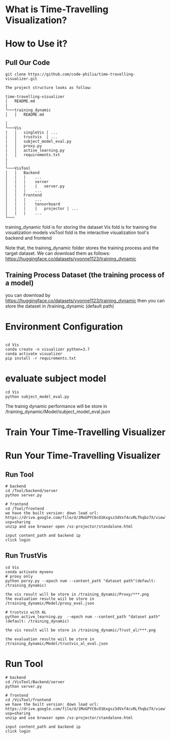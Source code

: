 # What is Time-Travelling Visualization?

# How to Use it?

## Pull Our Code
```
git clone https://github.com/code-philia/time-travelling-visualizer.git

```

```
The project structure looks as follow:

time-travelling-visualizer
│   README.md
|
└───training_dynamic
│   │   README.md
    
│   
└───Vis
|   │   singleVis | ...
|   │   trustvis  | ...
|   │   subject_model_eval.py
|   │   proxy.py
|   │   active_learning.py
|   │   requirements.txt
|   
│   
└───VisTool
│   │   Backend
│   |   |    ...
│   |   |    server
│   |   |    |   server.py
│   |   |    ...
│   │   Frontend
│   |   |    ...
│   |   |    tensorboard
│   |   |    |   projector | ...
│   |   |    ...
└───
```

training_dynamic fold is for storing the dataset
Vis fold is for training the visualization models
visTool fold is the interactive visualization tool's backend and frontend



Note that, the training_dynamic folder stores the training process and the target dataset. 
We can download them as follows: https://huggingface.co/datasets/yvonne1123/training_dynamic


## Training Process Dataset (the training process of a model)

you can download by https://huggingface.co/datasets/yvonne1123/training_dynamic
then you can store the dataset in /training_dynamic (default path)


# Environment Configuration
```

cd Vis
conda create -n visualizer python=3.7
conda activate visualizer
pip install -r requirements.txt

```

# evaluate subject model
```
cd Vis
python subject_model_eval.py
```
The trainig dynamic performance will be store in /training_dynamic/Model/subject_model_eval.json

# Train Your Time-Travelling Visualizer


# Run Your Time-Travelling Visualizer

## Run Tool

```
# backend
cd /Tool/backend/server
python server.py

# frontend
cd /Tool/frontend
we have the built version: down load url: https://drive.google.com/file/d/1MoGPYC6cO1Kxgsz3dVxf4cvRLfhqbz7X/view?usp=sharing 
unzip and use browser open /vz-projector/standalone.html

input content_path and backend ip
click login 
```

## Run TrustVis
```
cd Vis
conda activate myvenv
# proxy only
python porxy.py --epoch num --content_path "dataset path"(default: /training_dynamic)

the vis result will be store in /training_dynamic/Proxy/***.png
the evaluation resulte wiil be store in /training_dynamic/Model/proxy_eval.json

# trustvis with AL
python active_learning.py  --epoch num --content_path "dataset path"(default: /training_dynamic)

the vis result will be store in /training_dynamic/Trust_al/***.png

the evaluation resulte wiil be store in /training_dynamic/Model/trustvis_al_eval.json

```

# Run Tool

```
# backend
cd /VisTool/Backend/server
python server.py

# frontend
cd /VisTool/frontend
we have the built version: down load url: https://drive.google.com/file/d/1MoGPYC6cO1Kxgsz3dVxf4cvRLfhqbz7X/view?usp=sharing 
unzip and use browser open /vz-projector/standalone.html

input content_path and backend ip
click login 
```
